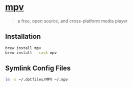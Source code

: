 
[mpv](https://mpv.io/)
======================

> a free, open source, and cross-platform media player

## Installation

```bash
brew install mpv
brew install --cask mpv
```

## Symlink Config Files

```bash
ln -s ~/.dotfiles/MPV ~/.mpv
```


